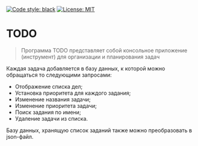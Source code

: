 [![Code style: black](https://img.shields.io/badge/code%20style-black-000000.svg)](https://github.com/psf/black)
[![License: MIT](https://img.shields.io/badge/License-MIT-yellow.svg)](https://opensource.org/licenses/MIT)
# TODO
> Программа TODO представляет собой консольное приложение (инструмент) для организации и планирования задач

Каждая задача добавляется в базу данных, к которой можно обращаться то следующими запросами:
- Отображение списка дел;
- Установка приоритета для каждого задания;
- Изменение названия задачи;
- Изменение приоритета задачи;
- Поиск задания по имени;
- Удаление задачи из списка.

Базу данных, хранящую список заданий также можно преобразовать в json-файл.


